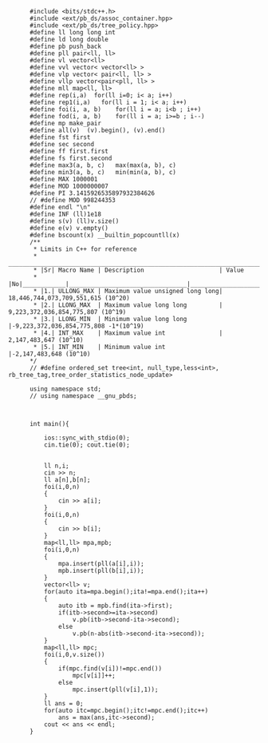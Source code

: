          #include <bits/stdc++.h>
          #include <ext/pb_ds/assoc_container.hpp>
          #include <ext/pb_ds/tree_policy.hpp>
          #define ll long long int
          #define ld long double
          #define pb push_back
          #define pll pair<ll, ll>
          #define vl vector<ll>
          #define vvl vector< vector<ll> >
          #define vlp vector< pair<ll, ll> >
          #define vllp vector<pair<pll, ll> >
          #define mll map<ll, ll>
          #define rep(i,a)  for(ll i=0; i< a; i++)
          #define rep1(i,a)   for(ll i = 1; i< a; i++)
          #define foi(i, a, b)    for(ll i = a; i<b ; i++)
          #define fod(i, a, b)    for(ll i = a; i>=b ; i--)
          #define mp make_pair
          #define all(v)  (v).begin(), (v).end()
          #define fst first
          #define sec second
          #define ff first.first
          #define fs first.second
          #define max3(a, b, c)   max(max(a, b), c)
          #define min3(a, b, c)   min(min(a, b), c)
          #define MAX 1000001
          #define MOD 1000000007
          #define PI 3.1415926535897932384626
          // #define MOD 998244353
          #define endl "\n"
          #define INF (ll)1e18
          #define s(v) (ll)v.size()
          #define e(v) v.empty()
          #define bscount(x) __builtin_popcountll(x)
          /**
           * Limits in C++ for reference
           * _____________________________________________________________________________________
           * |Sr| Macro Name | Description                     | Value
           * |No|____________|_________________________________|__________________________________
           * |1.| ULLONG_MAX | Maximum value unsigned long long| 18,446,744,073,709,551,615 (10^20)
           * |2.| LLONG_MAX  | Maximum value long long         | 9,223,372,036,854,775,807 (10^19)
           * |3.| LLONG_MIN  | Minimum value long long         |-9,223,372,036,854,775,808 -1*(10^19)
           * |4.| INT_MAX    | Maximum value int               | 2,147,483,647 (10^10)
           * |5.| INT_MIN    | Minimum value int               |-2,147,483,648 (10^10)
          */
          // #define ordered_set tree<int, null_type,less<int>, rb_tree_tag,tree_order_statistics_node_update>

          using namespace std;
          // using namespace __gnu_pbds;



          int main(){

              ios::sync_with_stdio(0);
              cin.tie(0); cout.tie(0);


              ll n,i;
              cin >> n;
              ll a[n],b[n];
              foi(i,0,n)
              {
                  cin >> a[i];
              }
              foi(i,0,n)
              {
                  cin >> b[i];
              }
              map<ll,ll> mpa,mpb;
              foi(i,0,n)
              {
                  mpa.insert(pll(a[i],i));
                  mpb.insert(pll(b[i],i));
              }
              vector<ll> v;
              for(auto ita=mpa.begin();ita!=mpa.end();ita++)
              {
                  auto itb = mpb.find(ita->first);
                  if(itb->second>=ita->second) 
                      v.pb(itb->second-ita->second);
                  else
                      v.pb(n-abs(itb->second-ita->second));
              }
              map<ll,ll> mpc;
              foi(i,0,v.size())
              {
                  if(mpc.find(v[i])!=mpc.end())
                      mpc[v[i]]++;
                  else
                      mpc.insert(pll(v[i],1));
              }
              ll ans = 0;
              for(auto itc=mpc.begin();itc!=mpc.end();itc++)
                  ans = max(ans,itc->second);
              cout << ans << endl;
          }
